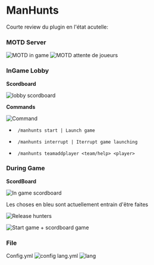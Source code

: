 # ManHunts


Courte review du plugin en l'état acutelle:

### MOTD Server

![MOTD in game](https://github.com/YuiKiil/ManHunts/assets/70489890/870a64c2-22dd-4720-b31d-ba276c20bdf6)
![MOTD attente de joueurs](https://github.com/YuiKiil/ManHunts/assets/70489890/54a14ba3-2ceb-4452-b6b7-2cdcd877f6fb)

### InGame Lobby

**Scordboard**

![lobby scordboard](https://github.com/YuiKiil/ManHunts/assets/70489890/ff7a2bee-c518-40b8-ac31-4ca126aa6364)

**Commands**

![Command](https://github.com/YuiKiil/ManHunts/assets/70489890/c6a77771-13eb-48cf-9ce2-76146126c1ed)

*      /manhunts start | Launch game
*      /manhunts interrupt | Iterrupt game launching
*      /manhunts teamaddplayer <team/help> <player>

### During Game

**ScordBoard**

![In game scordboard](https://github.com/YuiKiil/ManHunts/assets/70489890/1a27e050-dafb-4fd5-a4f9-4e47d31b6ce9)

Les choses en bleu sont actuellement entrain d'être faites

![Release hunters](https://github.com/YuiKiil/ManHunts/assets/70489890/d03469bb-0189-4195-88f7-ea6ad128a99d)

![Start game + scordboard game](https://github.com/YuiKiil/ManHunts/assets/70489890/afdb7c59-995c-4389-be3c-b1fd427587b8)


### File

Config.yml
![config](https://github.com/YuiKiil/ManHunts/assets/70489890/6036b920-8e18-4778-bf4f-3ec9a8569e8d)
lang.yml
![lang](https://github.com/YuiKiil/ManHunts/assets/70489890/abc071cd-31b5-4932-a5b8-580726fbb305)

